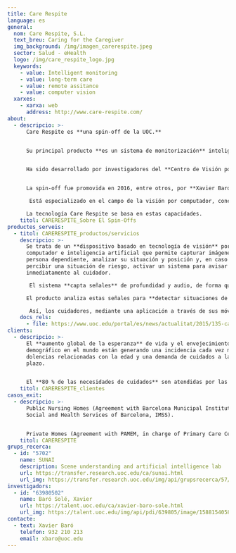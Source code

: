 ```yaml
---
title: Care Respite
language: es
general:
  nom: Care Respite, S.L.
  text_breu: Caring for the Caregiver
  img_background: /img/imagen_carerespite.jpeg
  sector: Salud - eHealth
  logo: /img/care_respite_logo.jpg
  keywords:
    - value: Intelligent monitoring
    - value: long-term care
    - value: remote assitance
    - value: computer vision
  xarxes:
    - xarxa: web
      address: http://www.care-respite.com/
about:
  - descripcio: >-
      Care Respite es **una spin-off de la UOC.** 


      Su principal producto **es un sistema de monitorización** inteligente dirigido a las personas que se dedican al cuidado de una persona con dependencia. 


      Ha sido desarrollado por investigadores del **Centro de Visión por Computador** (CVC), la Universitat Autònoma de Barcelona (UAB), la Universidad de Barcelona (UB) y la Universitat Oberta de Catalunya (UOC), junto con la empresa Acceplan. 


      La spin-off fue promovida en 2016, entre otros, por **Xavier Baró Solé**, investigador de la UOC que pertenece al grupo de investigación SUNAI.

       Está especializado en el campo de la visión por computador, concretamente en el reconocimiento facial de objetos y la **comprensión general de escenarios**. 

      La tecnología Care Respite se basa en estas capacidades.
    titol: CARERESPITE_Sobre El Spin-Offs
productes_serveis:
  - titol: CARERESPITE_productos/servicios
    descripcio: >-
      Se trata de un **dispositivo basado en tecnología de visión** por
      computador e inteligencia artificial que permite capturar imágenes de la
      persona dependiente, analizar su situación y posición y, en caso de
      percibir una situación de riesgo, activar un sistema para avisar
      inmediatamente al cuidador.

       El sistema **capta señales** de profundidad y audio, de forma que mantendrá el anonimato visual, en cualquier habitación. 

      El producto analiza estas señales para **detectar situaciones de riesgo**, como por ejemplo caídas o acciones fuera de la normalidad, y activa un sistema de avisos.

       Así, los cuidadores, mediante una aplicación a través de sus móviles, se convertirán en usuarios que podrán recibir las alarmas, personalizar el sistema y **visualizar a distancia** el comportamiento detectado.
    docs_rels:
      - file: https://www.uoc.edu/portal/es/news/actualitat/2015/135-care-respite.html
clients:
  - descripcio: >-
      El **aumento global de la esperanza** de vida y el envejecimiento
      demográfico en el mundo están generando una incidencia cada vez mayor de
      dolencias relacionadas con la edad y una demanda de cuidados a largo
      plazo. 


      El **80 % de las necesidades de cuidados** son atendidas por las familias, que, junto con los centros gerontológicos y las residencias de mayores, son los principales clientes de esta solución.
    titol: CARERESPITE_clientes
casos_exit:
  - descripcio: >-
      Public Nursing Homes (Agreement with Barcelona Municipal Institute of
      Social and Health Services of Barcelona, IMSS).


      Private Homes (Agreement with PAMEM, in charge of Primary Care Centres in Barcelona).
    titol: CARERESPITE
grups_recerca:
  - id: "5702"
    name: SUNAI
    description: Scene understanding and artificial intelligence lab
    url: https://transfer.research.uoc.edu/ca/sunai.html
    url_img: https://transfer.research.uoc.edu/img/api/grupsrecerca/57/image/1594206271178
investigadors:
  - id: "63980502"
    name: Baró Solé, Xavier
    url: https://talent.uoc.edu/ca/xavier-baro-sole.html
    url_img: https://talent.uoc.edu/img/api/pdi/639805/image/1588154058963
contacte:
  - text: Xavier Baró
    telefon: 932 210 213
    email: xbaro@uoc.edu
---
```

